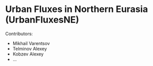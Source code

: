 # Urban Fluxes in Northern Eurasia (UrbanFluxesNE)

Contributors:
- Mikhail Varentsov
- Telminov Alexey
- Kobzev Alexey
- ...
